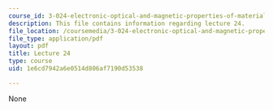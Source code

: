 ```yaml
---
course_id: 3-024-electronic-optical-and-magnetic-properties-of-materials-spring-2013
description: This file contains information regarding lecture 24.
file_location: /coursemedia/3-024-electronic-optical-and-magnetic-properties-of-materials-spring-2013/1e6cd7942a6e0514d806af7190d53538_MIT3_024S13_2012lec24.pdf
file_type: application/pdf
layout: pdf
title: Lecture 24
type: course
uid: 1e6cd7942a6e0514d806af7190d53538

---
```

None